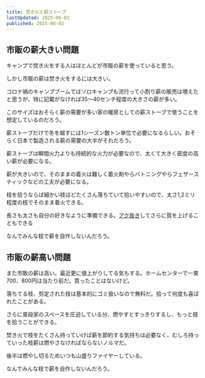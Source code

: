 ```yaml
---
title: 焚き火と薪ストーブ
lastUpdated: 2025-06-02
published: 2025-06-02
---
```

## 市販の薪大きい問題

キャンプで焚き火をする人はほとんどが市販の薪を使っていると思う。

しかし市販の薪は焚き火をするには大きい。

コロナ禍のキャンプブームではソロキャンプも流行って小割り薪の販売は増えたと思うが、特に記載がなければ35～40センチ程度の大きさの薪が多い。

このサイズはおそらく薪の需要が多い家の暖房としての薪ストーブで使うことを想定しているのだろう。

薪ストーブだけで冬を越すには1シーズン数トン単位で必要になるらしい。おそらく日本で製造される薪の需要の大半がそれだろう。

薪ストーブは瞬間火力よりも持続的な火力が必要なので、太くて大きく密度の高い薪が必要になる。

薪が大きいので、そのままの着火は難しく着火剤やらバトニングやらフェザースティックなどの工夫が必要になる。

枝を拾うならば細かい枝ほどたくさん落ちていて拾いやすいので、太さ1,2ミリ程度の枝でそのまま着火できる。

長さも太さも自分の好きなように準備できる。[アク抜き](./eda-akunuki.md)してさらに質を上げることもできる

なんでみんな枝で薪を自作しないんだろう。

## 市販の薪高い問題

また市販の薪は高い。最近更に値上がりしてる気もする。ホームセンターで一束700、800円は当たり前だ。買ったことはないけど。

落ちてる枝、剪定された枝は基本的にゴミ扱いなので無料だ。拾って何度も喜ばれたことがある。

さらに普段家のスペースを圧迫している分、燃やすとすっきりするし、もっと枝を拾うことができる。

焚き火で枝をたくさん持っていけば薪を節約する気持ちは必要なく、むしろ持っていった枝薪は燃やさなければならないノルマだ。

後半は燃やし切るためいつも山盛りファイヤーしている。

なんでみんな枝で薪を自作しないんだろう。
